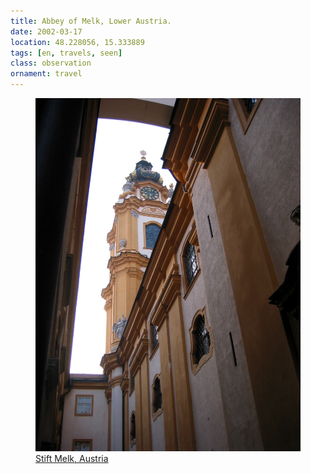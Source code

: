 ```yaml
---
title: Abbey of Melk, Lower Austria.
date: 2002-03-17
location: 48.228056, 15.333889
tags: [en, travels, seen]
class: observation
ornament: travel
---
```


<figure>
<img src="/assets/img/melk-2002.jpg">
<figcaption><a href="https://en.wikipedia.org/wiki/Melk_Abbey">Stift Melk, Austria</a></figcaption>
</figure>
